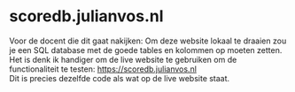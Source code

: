 # scoredb.julianvos.nl
Voor de docent die dit gaat nakijken:
Om deze website lokaal te draaien zou je een SQL database met de goede tables en kolommen op moeten zetten.<br>
Het is denk ik handiger om de live website te gebruiken om de functionaliteit te testen: https://scoredb.julianvos.nl <br>
Dit is precies dezelfde code als wat op de live website staat.
